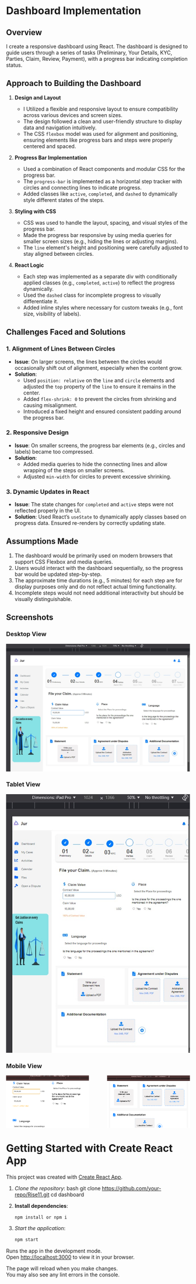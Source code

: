 # Dashboard Implementation

## Overview

I create a responsive dashboard using React. The dashboard is designed to guide users through a series of tasks (Preliminary, Your Details, KYC, Parties, Claim, Review, Payment), with a progress bar indicating completion status.

## Approach to Building the Dashboard

1. **Design and Layout**

   - I Utilized a flexible and responsive layout to ensure compatibility across various devices and screen sizes.
   - The design followed a clean and user-friendly structure to display data and navigation intuitively.
   - The CSS `flexbox` model was used for alignment and positioning, ensuring elements like progress bars and steps were properly centered and spaced.

2. **Progress Bar Implementation**

   - Used a combination of React components and modular CSS for the progress bar.
   - The `progress-bar` is implemented as a horizontal step tracker with circles and connecting lines to indicate progress.
   - Added classes like `active`, `completed`, and `dashed` to dynamically style different states of the steps.

3. **Styling with CSS**

   - CSS was used to handle the layout, spacing, and visual styles of the progress bar.
   - Made the progress bar responsive by using media queries for smaller screen sizes (e.g., hiding the lines or adjusting margins).
   - The `line` element's height and positioning were carefully adjusted to stay aligned between circles.

4. **React Logic**

   - Each step was implemented as a separate div with conditionally applied classes (e.g., `completed`, `active`) to reflect the progress dynamically.
   - Used the `dashed` class for incomplete progress to visually differentiate it.
   - Added inline styles where necessary for custom tweaks (e.g., font size, visibility of labels).

## Challenges Faced and Solutions

### 1. **Alignment of Lines Between Circles**

- **Issue**: On larger screens, the lines between the circles would occasionally shift out of alignment, especially when the content grow.
- **Solution**:
  - Used `position: relative` on the `line` and `circle` elements and adjusted the `top` property of the `line` to ensure it remains in the center.
  - Added `flex-shrink: 0` to prevent the circles from shrinking and causing misalignment.
  - Introduced a fixed height and ensured consistent padding around the progress bar.

### 2. **Responsive Design**

- **Issue**: On smaller screens, the progress bar elements (e.g., circles and labels) became too compressed.
- **Solution**:
  - Added media queries to hide the connecting lines and allow wrapping of the steps on smaller screens.
  - Adjusted `min-width` for circles to prevent excessive shrinking.

### 3. **Dynamic Updates in React**

- **Issue**: The state changes for `completed` and `active` steps were not reflected properly in the UI.
- **Solution**: Used React’s `useState` to dynamically apply classes based on progress data. Ensured re-renders by correctly updating state.

## Assumptions Made

1. The dashboard would be primarily used on modern browsers that support CSS Flexbox and media queries.
2. Users would interact with the dashboard sequentially, so the progress bar would be updated step-by-step.
3. The approximate time durations (e.g., 5 minutes) for each step are for display purposes only and do not reflect actual timing functionality.
4. Incomplete steps would not need additional interactivity but should be visually distinguishable.

## Screenshots

### Desktop View

![Desktop View](Screenshot/Desktop.jpeg)

### Tablet View

![Tablet View](Screenshot/Tablet.jpeg)

### Mobile View

<div style="display: flex; justify-content: space-between;">
  <img src="Screenshot/Mobile2.png" alt="Mobile View 1" style="width: 45%;">
  <img src="Screenshot/Mobile1.png" alt="Mobile View 2" style="width: 45%;">
</div>

# Getting Started with Create React App

This project was created with [Create React App](https://github.com/facebook/create-react-app).

1. _Clone the repository_:
   bash
   git clone https://github.com/your-repo/Rise11.git
   cd dashboard
2. **Install dependencies**:

   ```bash
   npm install or npm i

   ```

3. _Start the application_:
   ```bash
   npm start
   ```

Runs the app in the development mode.\
Open [http://localhost:3000](http://localhost:3000) to view it in your browser.

The page will reload when you make changes.\
You may also see any lint errors in the console.
